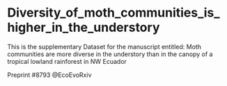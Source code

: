 # Diversity_of_moth_communities_is_higher_in_the_understory
This is the supplementary Dataset for the manuscript entitled: 
Moth communities are more diverse in the understory than in the canopy of a tropical lowland rainforest in NW Ecuador

Preprint #8793 @EcoEvoRxiv
